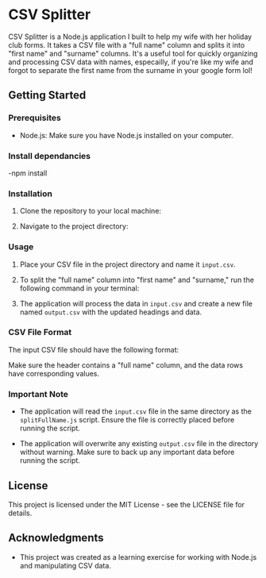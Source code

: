 # CSV Splitter

CSV Splitter is a Node.js application I built to help my wife with her holiday club forms. It takes a CSV file with a "full name" column and splits it into "first name" and "surname" columns. It's a useful tool for quickly organizing and processing CSV data with names, especailly, if you're like my wife and forgot to separate the first name from the surname in your google form lol!

## Getting Started

### Prerequisites

- Node.js: Make sure you have Node.js installed on your computer. 
### Install dependancies

-npm install

### Installation

1. Clone the repository to your local machine:

2. Navigate to the project directory:
### Usage

1. Place your CSV file in the project directory and name it `input.csv`.

2. To split the "full name" column into "first name" and "surname," run the following command in your terminal:

3. The application will process the data in `input.csv` and create a new file named `output.csv` with the updated headings and data.

### CSV File Format

The input CSV file should have the following format:


Make sure the header contains a "full name" column, and the data rows have corresponding values.

### Important Note

- The application will read the `input.csv` file in the same directory as the `splitFullName.js` script. Ensure the file is correctly placed before running the script.

- The application will overwrite any existing `output.csv` file in the directory without warning. Make sure to back up any important data before running the script.

## License

This project is licensed under the MIT License - see the LICENSE file for details.

## Acknowledgments

- This project was created as a learning exercise for working with Node.js and manipulating CSV data.



